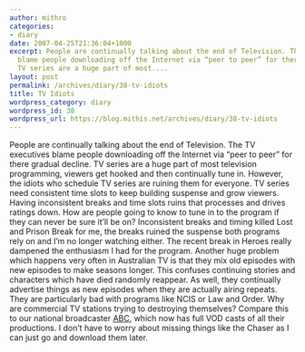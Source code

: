 ```yaml
---
author: mithro
categories:
- diary
date: 2007-04-25T21:36:04+1000
excerpt: People are continually talking about the end of Television. The TV executives
  blame people downloading off the Internet via “peer to peer” for there gradual decline.
  TV series are a huge part of most....
layout: post
permalink: /archives/diary/38-tv-idiots
title: TV Idiots
wordpress_category: diary
wordpress_id: 38
wordpress_url: https://blog.mithis.net/archives/diary/38-tv-idiots
---
```

People are continually talking about the end of Television. The TV executives blame people downloading off the Internet via “peer to peer” for there gradual decline. TV series are a huge part of most television programming, viewers get hooked and then continually tune in.
However, the idiots who schedule TV series are ruining them for everyone. TV series need consistent time slots to keep building suspense and grow viewers. Having inconsistent breaks and time slots ruins that processes and drives ratings down. How are people going to know to tune in to the program if they can never be sure it’ll be on?
Inconsistent breaks and timing killed Lost and Prison Break for me, the breaks ruined the suspense both programs rely on and I’m no longer watching either. The recent break in Heroes really dampened the enthusiasm I had for the program.
Another huge problem which happens very often in Australian TV is that they mix old episodes with new episodes to make seasons longer. This confuses continuing stories and characters which have died randomly reappear. As well, they continually advertise things as new episodes when they are actually airing repeats. They are particularly bad with programs like NCIS or Law and Order.
Why are commercial TV stations trying to destroying themselves?
Compare this to our national broadcaster [ABC](http://www.abc.net.au/), which now has full VOD casts of all their productions. I don’t have to worry about missing things like the Chaser as I can just go and download them later.
